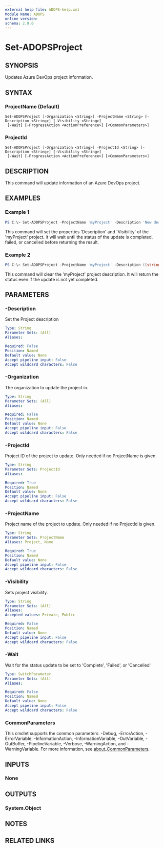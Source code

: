 ```yaml
---
external help file: ADOPS-help.xml
Module Name: ADOPS
online version:
schema: 2.0.0
---
```


# Set-ADOPSProject

## SYNOPSIS
Updates Azure DevOps project information.

## SYNTAX

### ProjectName (Default)
```
Set-ADOPSProject [-Organization <String>] -ProjectName <String> [-Description <String>] [-Visibility <String>]
 [-Wait] [-ProgressAction <ActionPreference>] [<CommonParameters>]
```

### ProjectId
```
Set-ADOPSProject [-Organization <String>] -ProjectId <String> [-Description <String>] [-Visibility <String>]
 [-Wait] [-ProgressAction <ActionPreference>] [<CommonParameters>]
```

## DESCRIPTION
This command will update information of an Azure DevOps project.

## EXAMPLES

### Example 1
```powershell
PS C:\> Set-ADOPSProject -ProjectName 'myProject' -Description 'New description' -Visibility Private -Wait
```

This command will set the properties 'Description' and 'Visibility' of the 'myProject' project.
It will wait until the status of the update is completed, failed, or cancelled before returning the result.

### Example 2
```powershell
PS C:\> Set-ADOPSProject -ProjectName 'myProject' -Description ([string]::Empty)
```

This command will clear the 'myProject' project description.
It will return the status even if the update is not yet completed.

## PARAMETERS

### -Description
Set the Project description

```yaml
Type: String
Parameter Sets: (All)
Aliases:

Required: False
Position: Named
Default value: None
Accept pipeline input: False
Accept wildcard characters: False
```

### -Organization
The organization to update the project in.

```yaml
Type: String
Parameter Sets: (All)
Aliases:

Required: False
Position: Named
Default value: None
Accept pipeline input: False
Accept wildcard characters: False
```

### -ProjectId
Project ID of the project to update. Only needed if no ProjectName is given.

```yaml
Type: String
Parameter Sets: ProjectId
Aliases:

Required: True
Position: Named
Default value: None
Accept pipeline input: False
Accept wildcard characters: False
```

### -ProjectName
Project name of the project to update. Only needed if no ProjectId is given.

```yaml
Type: String
Parameter Sets: ProjectName
Aliases: Project, Name

Required: True
Position: Named
Default value: None
Accept pipeline input: False
Accept wildcard characters: False
```

### -Visibility
Sets project visibility.

```yaml
Type: String
Parameter Sets: (All)
Aliases:
Accepted values: Private, Public

Required: False
Position: Named
Default value: None
Accept pipeline input: False
Accept wildcard characters: False
```

### -Wait
Wait for the status update to be set to 'Complete', 'Failed', or 'Cancelled'

```yaml
Type: SwitchParameter
Parameter Sets: (All)
Aliases:

Required: False
Position: Named
Default value: None
Accept pipeline input: False
Accept wildcard characters: False
```

### CommonParameters
This cmdlet supports the common parameters: -Debug, -ErrorAction, -ErrorVariable, -InformationAction, -InformationVariable, -OutVariable, -OutBuffer, -PipelineVariable, -Verbose, -WarningAction, and -WarningVariable. For more information, see [about_CommonParameters](http://go.microsoft.com/fwlink/?LinkID=113216).

## INPUTS

### None

## OUTPUTS

### System.Object
## NOTES

## RELATED LINKS
